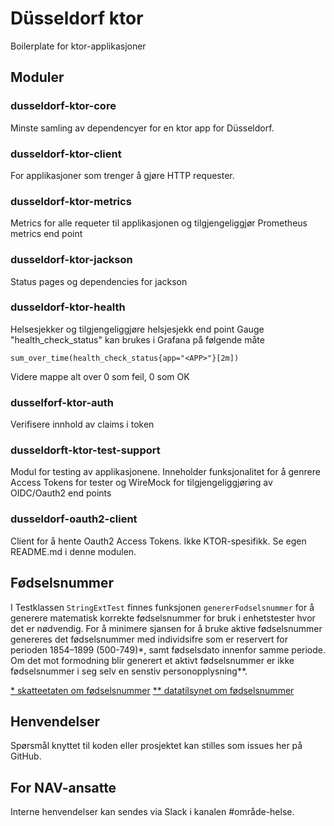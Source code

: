 # Düsseldorf ktor
Boilerplate for ktor-applikasjoner

## Moduler

### dusseldorf-ktor-core
Minste samling av dependencyer for en ktor app for Düsseldorf.

### dusseldorf-ktor-client
For applikasjoner som trenger å gjøre HTTP requester.

### dusseldorf-ktor-metrics
Metrics for alle requeter til applikasjonen og tilgjengeliggjør Prometheus metrics end point

### dusseldorf-ktor-jackson
Status pages og dependencies for jackson

### dusseldorf-ktor-health
Helsesjekker og tilgjengeliggjøre helsjesjekk end point
Gauge "health_check_status" kan brukes i Grafana på følgende måte
```
sum_over_time(health_check_status{app="<APP>"}[2m])
```
Videre mappe alt over 0 som feil, 0 som OK

### dusselforf-ktor-auth
Verifisere innhold av claims i token

### dusseldorft-ktor-test-support
Modul for testing av applikasjonene. Inneholder funksjonalitet for å genrere Access Tokens for tester og WireMock for tilgjengeliggjøring av OIDC/Oauth2 end points

### dusseldorf-oauth2-client
Client for å hente Oauth2 Access Tokens.
Ikke KTOR-spesifikk.
Se egen README.md i denne modulen.

## Fødselsnummer
I Testklassen `StringExtTest` finnes funksjonen `genererFodselsnummer` for å generere matematisk korrekte fødselsnummer for bruk i enhetstester hvor det er nødvendig.
For å minimere sjansen for å bruke aktive fødselsnummer genereres det fødselsnummer med individsifre som er reservert for perioden 1854–1899 (500-749)*, samt fødselsdato innenfor samme periode.
Om det mot formodning blir generert et aktivt fødselsnummer er ikke fødselsnummer i seg selv en senstiv personopplysning**.

[* skatteetaten om fødselsnummer](https://www.skatteetaten.no/person/folkeregister/fodsel-og-navnevalg/barn-fodt-i-norge/fodselsnummer/)
[** datatilsynet om fødselsnummer](https://www.datatilsynet.no/rettigheter-og-plikter/personopplysninger/fodselsnummer/)

## Henvendelser

Spørsmål knyttet til koden eller prosjektet kan stilles som issues her på GitHub.

## For NAV-ansatte

Interne henvendelser kan sendes via Slack i kanalen #område-helse.